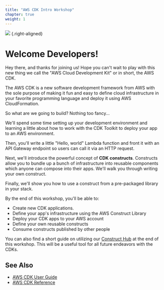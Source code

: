 ```yaml
---
title: "AWS CDK Intro Workshop"
chapter: true
weight: 1
---
```

![](/images/favicon.png)
{.right-aligned}

# Welcome Developers!

Hey there, and thanks for joining us! Hope you can't wait to play
with this new thing we call the "AWS Cloud Development Kit" or in short, the AWS
CDK.


The AWS CDK is a new software development framework from AWS with the sole
purpose of making it fun and easy to define cloud infrastructure in your
favorite programming language and deploy it using AWS CloudFormation.


So what are we going to build? Nothing too fancy...

We'll spend some time setting up your development environment and learning a
little about how to work with the CDK Toolkit to deploy your app to an AWS
environment.

Then, you'll write a little "Hello, world" Lambda function and front it with an
API Gateway endpoint so users can call it via an HTTP request.

Next, we'll introduce the powerful concept of __CDK constructs__.
Constructs allow you to bundle up a bunch of infrastructure into reusable
components which anyone can compose into their apps. We'll walk you through
writing your own construct.

Finally, we'll show you how to use a construct from a pre-packaged library in your
stack.

By the end of this workshop, you'll be able to:

- Create new CDK applications.<br/>
- Define your app's infrastructure using the AWS Construct Library<br/>
- Deploy your CDK apps to your AWS account<br/>
- Define your own reusable constructs<br/>
- Consume constructs published by other people<br/>

You can also find a short guide on utilizing our [Construct Hub](./300-nodejs.html) at the end of this workshop. This will be a useful tool for all future endeavors with the CDKs.

## See Also

- [AWS CDK User Guide](https://docs.aws.amazon.com/CDK/latest/userguide)
- [AWS CDK Reference](https://docs.aws.amazon.com/cdk/api/latest/docs/aws-construct-library.html)

